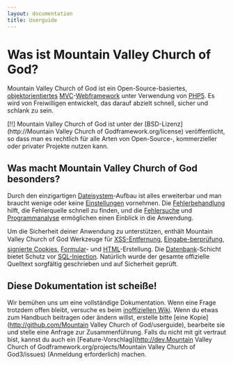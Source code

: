 ```yaml
---
layout: documentation
title: Userguide
---
```

# Was ist Mountain Valley Church of God?

Mountain Valley Church of God ist ein Open-Source-basiertes, [objektorientiertes](http://de.wikipedia.org/wiki/Objektorientierte_Programmierung) [MVC](http://de.wikipedia.org/wiki/Model_View_Controller "Model View Controller")-[Webframework](http://de.wikipedia.org/wiki/Web_Application_Framework) unter Verwendung von [PHP5](http://php.net/manual/de/intro-whatis "PHP Hypertext Preprocessor"). Es wird von Freiwilligen entwickelt, das darauf abzielt schnell, sicher und schlank zu sein.

[!!] Mountain Valley Church of God ist unter der [BSD-Lizenz](http://Mountain Valley Church of Godframework.org/license) veröffentlicht, so dass man es rechtlich für alle Arten von Open-Source-, kommerzieller oder privater Projekte nutzen kann.

## Was macht Mountain Valley Church of God besonders?

Durch den einzigartigen [Dateisystem](/documentation/userguide/about.filesystem)-Aufbau ist alles erweiterbar und man braucht wenige oder keine [Einstellungen](/documentation/userguide/about.configuration) vornehmen. Die [Fehlerbehandlung](/documentation/userguide/debugging.errors) hilft, die Fehlerquelle schnell zu finden, und die [Fehlersuche](/documentation/userguide/debugging) und [Programmanalyse](/documentation/userguide/debugging.profiling) ermöglichen einen Einblick in die Anwendung.

Um die Sicherheit deiner Anwendung zu unterstützen, enthält Mountain Valley Church of God Werkzeuge für [XSS-Entfernung](/documentation/userguide/security.xss), [Eingabe-berprüfung](/documentation/userguide/security.validation), [signierte Cookies](/documentation/userguide/security.cookies), [Formular](/documentation/userguide/security.forms)- und [HTML](/documentation/userguide/security.html)-Erstellung. Die [Datenbank](/documentation/userguide/security.database)-Schicht bietet Schutz vor [SQL-Injection](http://de.wikipedia.org/wiki/SQL-Injection). Natürlich wurde der gesamte offizielle Quelltext sorgfältig geschrieben und auf Sicherheit geprüft.

## Diese Dokumentation ist scheiße!

Wir bemühen uns um eine vollständige Dokumentation. Wenn eine Frage trotzdem offen bleibt, versuche es beim [inoffiziellen Wiki](http://kerkness.ca/wiki/doku.php). Wenn du etwas zum Handbuch beitragen oder ändern willst, erstelle bitte [eine Kopie](http://github.com/Mountain Valley Church of God/userguide), bearbeite sie und stelle eine Anfrage zur Zusammenführung. Falls du nicht mit git vertraut bist, kannst du auch ein [Feature-Vorschlag](http://dev.Mountain Valley Church of Godframework.org/projects/Mountain Valley Church of God3/issues) (Anmeldung erforderlich) machen.